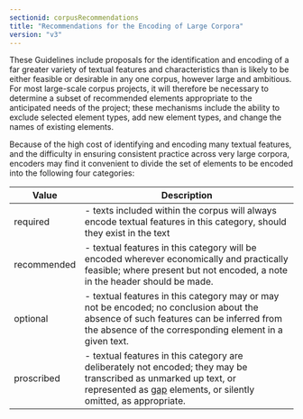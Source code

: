 ```yaml
---
sectionid: corpusRecommendations
title: "Recommendations for the Encoding of Large Corpora"
version: "v3"
---
```




These Guidelines include proposals for the identification and encoding of a far greater
variety of textual features and characteristics than is likely to be either feasible
or
desirable in any one corpus, however large and ambitious. For most large-scale corpus
projects, it will therefore be necessary to determine a subset of recommended elements
appropriate to the anticipated needs of the
project;
these mechanisms include the ability to exclude selected element types, add new element
types,
and change the names of existing elements.

Because of the high cost of identifying and encoding many textual features, and the
difficulty in ensuring consistent practice across very large corpora, encoders may
find it
convenient to divide the set of elements to be encoded into the following four categories:
<table class="table table-striped table-hover">
   <thead>
      <tr>
         <th>Value</th>
         <th>Description</th>
      </tr>
   </thead>
   <tbody>
      <tr>
         <td>required</td>
         <td> - texts included within the corpus will always encode textual features in this
            category, should they exist in the text
         </td>
      </tr>
      <tr>
         <td>recommended</td>
         <td> - textual features in this category will be encoded wherever economically and
            practically feasible; where present but not encoded, a note in the header should be
            made.
         </td>
      </tr>
      <tr>
         <td>optional</td>
         <td> - textual features in this category may or may not be encoded; no conclusion about
            the absence of such features can be inferred from the absence of the corresponding
            element
            in a given text.
         </td>
      </tr>
      <tr>
         <td>proscribed</td>
         <td> - textual features in this category are deliberately not encoded; they may be
            transcribed as unmarked up text, or represented as 
            <a class="link_odd_elementSpec" href="/{{ page.version }}/gap">gap</a> elements, or
            silently omitted, as appropriate.
         </td>
      </tr>
   </tbody>
</table>


